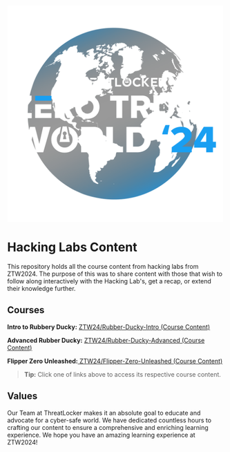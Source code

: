 <img src="Assets/ZTW%20Logos_Full%20version.png" width="500" />


# Hacking Labs Content

  

This repository holds all the course content from hacking labs from ZTW2024. The purpose of this was to share content with those that wish to follow along interactively with the Hacking Lab's, get a recap, or extend their knowledge further. 

  ## Courses
  **Intro to Rubbery Ducky:** [ZTW24/Rubber-Ducky-Intro (Course Content)](https://github.com/ThreatLockerIvan/ZTW24/tree/main/Rubber-Ducky-Intro)
  
**Advanced Rubber Ducky:** [ZTW24/Rubber-Ducky-Advanced  (Course Content)](https://github.com/ThreatLockerIvan/ZTW24/tree/main/Rubber-Ducky-Advanced)

**Flipper Zero Unleashed:**[ ZTW24/Flipper-Zero-Unleashed  (Course Content)](https://github.com/ThreatLockerIvan/ZTW24/tree/main/Flipper-Zero-Unleashed)

>  **Tip:** Click one of links above to access its respective course content.

## Values
Our Team at ThreatLocker makes it an absolute goal to educate and advocate for a cyber-safe world. We have dedicated countless hours to crafting our content to ensure a comprehensive and enriching learning experience. We hope you have an amazing learning experience at ZTW2024!
